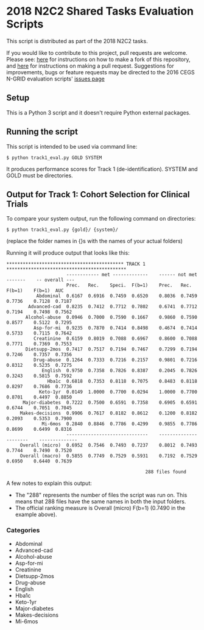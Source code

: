# 2018 N2C2 Shared Tasks Evaluation Scripts

This script is distributed as part of the 2018 N2C2 tasks.

If you would like to contribute to this project, pull requests are welcome.
Please see: [here](https://help.github.com/articles/fork-a-repo) for instructions
on how to make a fork of this repository, and
[here](https://help.github.com/articles/using-pull-requests) for instructions
on making a pull request. Suggestions for improvements, bugs or feature
requests may be directed to the 2016 CEGS N-GRID evaluation scripts' [issues
page](https://github.com/filannim/2018_N2C2_evaluation_scripts/issues)






## Setup

This is a Python 3 script and it doesn't require Python external packages.






## Running the script

This script is intended to be used via command line:
```shell
$ python track1_eval.py GOLD SYSTEM
```

It produces performance scores for Track 1 (de-identification).
SYSTEM and GOLD must be directories.

## Output for Track 1: Cohort Selection for Clinical Trials

To compare your system output, run the following command on directories:
```shell
$ python track1_eval.py {gold}/ {system}/
```
(replace the folder names in {}s with the names of your actual folders)

Running it will produce output that looks like this:

```
******************************************* TRACK 1 ********************************************
                      ------------ met -------------    ------ not met -------    -- overall ---
                      Prec.   Rec.    Speci.  F(b=1)    Prec.   Rec.    F(b=1)    F(b=1)  AUC
           Abdominal  0.6167  0.6916  0.7459  0.6520    0.8036  0.7459  0.7736    0.7128  0.7187
        Advanced-cad  0.8235  0.7412  0.7712  0.7802    0.6741  0.7712  0.7194    0.7498  0.7562
       Alcohol-abuse  0.0946  0.7000  0.7590  0.1667    0.9860  0.7590  0.8577    0.5122  0.7295
          Asp-for-mi  0.9235  0.7870  0.7414  0.8498    0.4674  0.7414  0.5733    0.7115  0.7642
          Creatinine  0.6159  0.8019  0.7088  0.6967    0.8600  0.7088  0.7771    0.7369  0.7553
       Dietsupp-2mos  0.7417  0.7517  0.7194  0.7467    0.7299  0.7194  0.7246    0.7357  0.7356
          Drug-abuse  0.1264  0.7333  0.7216  0.2157    0.9801  0.7216  0.8312    0.5235  0.7275
             English  0.9750  0.7358  0.7826  0.8387    0.2045  0.7826  0.3243    0.5815  0.7592
               Hba1c  0.6818  0.7353  0.8118  0.7075    0.8483  0.8118  0.8297    0.7686  0.7736
            Keto-1yr  0.0149  1.0000  0.7700  0.0294    1.0000  0.7700  0.8701    0.4497  0.8850
      Major-diabetes  0.7222  0.7500  0.6591  0.7358    0.6905  0.6591  0.6744    0.7051  0.7045
     Makes-decisions  0.9906  0.7617  0.8182  0.8612    0.1200  0.8182  0.2093    0.5353  0.7900
             Mi-6mos  0.2840  0.8846  0.7786  0.4299    0.9855  0.7786  0.8699    0.6499  0.8316
                      ------------------------------    ----------------------    --------------
     Overall (micro)  0.6952  0.7546  0.7493  0.7237    0.8012  0.7493  0.7744    0.7490  0.7520
     Overall (macro)  0.5855  0.7749  0.7529  0.5931    0.7192  0.7529  0.6950    0.6440  0.7639

                                                   288 files found
```

A few notes to explain this output:
- The "288" represents the number of files the script was run on. This means that 288 files have the same names in both the input folders.
- The official ranking measure is Overall (micro) F(b=1) (0.7490 in the example above).

### Categories

- Abdominal
- Advanced-cad
- Alcohol-abuse
- Asp-for-mi
- Creatinine
- Dietsupp-2mos
- Drug-abuse
- English
- Hba1c
- Keto-1yr
- Major-diabetes
- Makes-decisions
- Mi-6mos